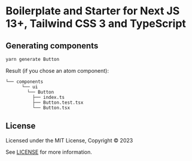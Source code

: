 # Boilerplate and Starter for Next JS 13+, Tailwind CSS 3 and TypeScript
## Generating components

```bash
yarn generate Button
```

Result (if you chose an atom component):

```
└── components
      └── ui
        └── Button
          ├── index.ts
          ├── Button.test.tsx
          └── Button.tsx
```

## License

Licensed under the MIT License, Copyright © 2023

See [LICENSE](LICENSE) for more information.
